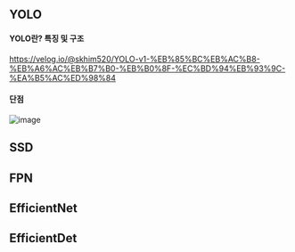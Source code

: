 ## YOLO

#### YOLO란? 특징 및 구조
https://velog.io/@skhim520/YOLO-v1-%EB%85%BC%EB%AC%B8-%EB%A6%AC%EB%B7%B0-%EB%B0%8F-%EC%BD%94%EB%93%9C-%EA%B5%AC%ED%98%84

#### 단점
![image](https://user-images.githubusercontent.com/79160507/125239631-e1684680-e323-11eb-9e48-b95f63d79d5a.png)

## SSD


## FPN


## EfficientNet


## EfficientDet
